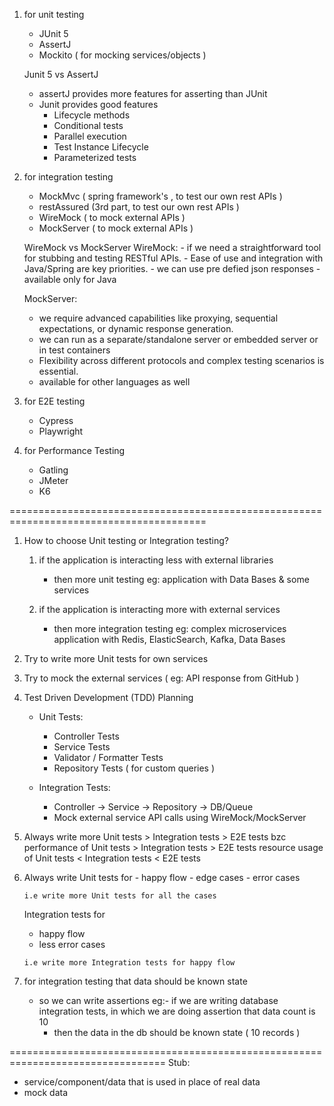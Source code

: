 1. for unit testing
     - JUnit 5
     - AssertJ
     - Mockito ( for mocking services/objects )

     Junit 5 vs AssertJ
      - assertJ provides more features for asserting than JUnit
      - Junit provides good features
          - Lifecycle methods
          - Conditional tests
          - Parallel execution
          - Test Instance Lifecycle
          - Parameterized tests

2. for integration testing
     - MockMvc  ( spring framework's , to test our own rest APIs )
     - restAssured  (3rd part,  to test our own rest APIs )
     - WireMock ( to mock external APIs )
     - MockServer ( to mock external APIs )

     WireMock vs MockServer
     WireMock:
        - if we need a straightforward tool for stubbing and testing RESTful APIs.
        - Ease of use and integration with Java/Spring are key priorities.
        - we can use pre defied json responses
        - available only for Java

     MockServer:
      - we require advanced capabilities like proxying, sequential expectations,
          or dynamic response generation.
      - we can run as a separate/standalone server or embedded server or in test containers
      - Flexibility across different protocols and complex testing scenarios is essential.
      - available for other languages as well

3. for E2E testing
    - Cypress
    - Playwright

4. for Performance Testing
    - Gatling
    - JMeter
    - K6




========================================================================================
1. How to choose Unit testing or Integration testing?
   1. if the application is interacting less with external libraries
       - then more unit testing
       eg: application with Data Bases & some services

   2. if the application is interacting more with external services
       - then more integration testing
       eg: complex microservices application with Redis, ElasticSearch, Kafka, Data Bases

2. Try to write more Unit tests for own services
3. Try to mock the external services ( eg: API response from GitHub )

4. Test Driven Development (TDD) Planning
   - Unit Tests:
      - Controller Tests
      - Service Tests
      - Validator / Formatter Tests
      - Repository Tests ( for custom queries )

   - Integration Tests:
     - Controller -> Service -> Repository -> DB/Queue
     - Mock external service API calls using WireMock/MockServer

5. Always write
    more Unit tests > Integration tests > E2E tests
    bzc
       performance of Unit tests > Integration tests > E2E tests
       resource usage of Unit tests < Integration tests < E2E tests

6. Always write
    Unit tests for
        - happy flow
        - edge cases
        - error cases

       i.e write more Unit tests for all the cases

    Integration tests for

      - happy flow
      - less error cases

       i.e write more Integration tests for happy flow

7. for integration testing that data should be known state
   - so we can write assertions
   eg:-  if we are writing database integration tests,
        in which we are doing assertion that data count is 10
        - then the data in the db should be known state ( 10 records )

=================================================================================
Stub:
   - service/component/data that is used in place of real data
   - mock data
